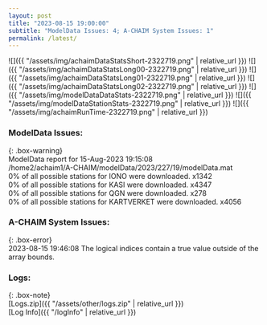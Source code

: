 ```yaml
---
layout: post
title: "2023-08-15 19:00:00"
subtitle: "ModelData Issues: 4; A-CHAIM System Issues: 1"
permalink: /latest/
---
```


![]({{ "/assets/img/achaimDataStatsShort-2322719.png" | relative_url }})
![]({{ "/assets/img/achaimDataStatsLong00-2322719.png" | relative_url }})
![]({{ "/assets/img/achaimDataStatsLong01-2322719.png" | relative_url }})
![]({{ "/assets/img/achaimDataStatsLong02-2322719.png" | relative_url }})
![]({{ "/assets/img/modelDataDataStats-2322719.png" | relative_url }})
![]({{ "/assets/img/modelDataStationStats-2322719.png" | relative_url }})
![]({{ "/assets/img/achaimRunTime-2322719.png" | relative_url }})


### ModelData Issues:  
  
{: .box-warning}  
 ModelData report for 15-Aug-2023 19:15:08   
 /home2/achaim1/A-CHAIM/modelData/2023/227/19/modelData.mat   
 0% of all possible stations for IONO were downloaded. x1342   
 0% of all possible stations for KASI were downloaded. x4347   
 0% of all possible stations for QGN were downloaded. x278   
 0% of all possible stations for KARTVERKET were downloaded. x4056   
  
### A-CHAIM System Issues:  
  
{: .box-error}  
2023-08-15 19:46:08 The logical indices contain a true value outside of the array bounds.  

### Logs:  
  
{: .box-note}  
[Logs.zip]({{ "/assets/other/logs.zip" | relative_url }})  
[Log Info]({{ "/logInfo" | relative_url }})  
